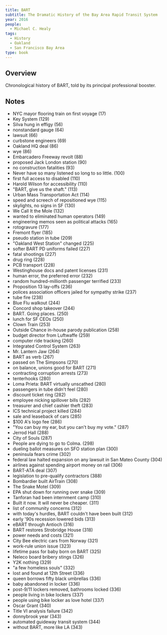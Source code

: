 ```yaml
---
title: BART
subtitle: The Dramatic History of the Bay Area Rapid Transit System
year: 2016
people:
  - Michael C. Healy
tags:
  - History
  - Oakland
  - San Francisco Bay Area
type: book
---
```


## Overview

Chronological history of BART, told by its principal professional booster.

## Notes
- NYC mayor flooring train on first voyage  (17)
- Key System  (129)
- Silva hung in effigy  (56)
- nonstandard gauge  (64)
- lawsuit  (66)
- curbstone engineers  (69)
- Oakland HQ deal  (86)
- wye  (86)
- Embarcadero Freeway revolt  (88)
- proposed Jack London station  (90)
- no construction fatalities  (93)
- Never have so many listened so long to so little.  (100)
- first full access to disabled  (110)
- Harold Wilson for accessibility  (110)
- "BART, give us the shaft."  (113)
- Urban Mass Transportation Act  (114)
- speed and screech of repositioned wye  (115)
- skylights, no signs in SF  (130)
- We Call It the Mole  (132)
- wanted to eliminated human operators  (149)
- engineering memos seen as political attacks  (165)
- rotogravure  (177)
- Fremont flyer  (185)
- pseudo station in tube  (209)
- "Oakland West Station" changed  (225)
- softer BART PD uniforms failed  (227)
- fatal shootings  (227)
- drug ring  (228)
- PCB transport  (228)
- Westinghouse docs and patent licenses  (231)
- human error, the preferred error  (232)
- random hundred-millionth passenger terrified  (233)
- Proposition 13 lay-offs  (236)
- polices association officers jailed for sympathy strike  (237)
- tube fire  (238)
- Blue Flu walkout  (244)
- Concord shop takeover  (244)
- BART. Going places.  (250)
- lunch for SF CEOs  (250)
- Clown Train  (253)
- Outside Chance in-house parody publication  (258)
- budget director from Luftwaffe  (259)
- computer ride tracking  (260)
- Integrated Control System  (263)
- Mr. Lantern Jaw  (264)
- BART as verb  (267)
- passed on The Simpsons  (270)
- on balance, unions good for BART  (271)
- contracting corruption arrests  (273)
- tenterhooks  (280)
- Loma Prieta: BART virtually unscathed  (280)
- passengers in tube didn't feel  (280)
- discount ticket ring  (282)
- employee nicking spillover bills  (282)
- treasurer and chief cashier theft  (283)
- ICS technical project killed  (284)
- sale and leaseback of cars  (285)
- $100 A's logo fee  (286)
- "You can buy my ear, but you can't buy my vote."  (287)
- Jerrod Hall  (288)
- City of Souls  (287)
- People are dying to go to Colma.  (298)
- dueling ballot measures on SFO station plan  (300)
- peninsula fears crime  (302)
- federal law halted expansion on any lawsuit in San Mateo County  (304)
- airlines against spending airport money on rail  (306)
- BART-ATA deal  (307)
- legislation to pre-qualify contractors  (388)
- Bombardier built AirTrain  (308)
- The Snake Motel  (309)
- EPA shut down for running over snake  (309)
- Tanforan had been internment camp  (310)
- Built it now. It will never be cheaper.  (311)
- list of community concerns  (312)
- with today's hurdles, BART couldn't have been built  (312)
- early '90s recession lowered bids  (313)
- eBART through Antioch  (316)
- BART restores Strobridge House  (318)
- power needs and costs  (321)
- City Bee electric cars from Norway  (321)
- work-rule union issue  (323)
- lifetime pass for baby born on BART  (325)
- Neleco board bribery stings  (326)
- Y2K nothing  (329)
- "a few homeless souls"  (332)
- lost and found at 12th Street  (336)
- queen borrows fifty black umbrellas  (336)
- baby abandoned in locker  (336)
- post-9/11 lockers removed, bathrooms locked  (336)
- people living in bike lockers  (337)
- people using bike locker as love hotel  (337)
- Oscar Grant  (340)
- Title VI analysis failure  (342)
- donnybrook year  (343)
- automated guideway transit system  (344)
- without BART, more like LA  (343)
